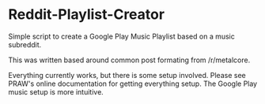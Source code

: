 # Reddit-Playlist-Creator


Simple script to create a Google Play Music Playlist based on a music subreddit.

This was written based around common post formating from /r/metalcore.

Everything currently works, but there is some setup involved. Please see PRAW's online documentation for getting everything setup. The Google Play music setup is more intuitive. 
